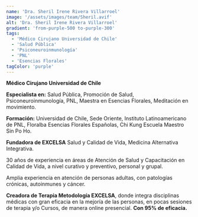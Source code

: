```yaml
---
name: 'Dra. Sheril Irene Rivera Villarroel'
image: '/assets/images/team/Sheril.avif'
alt: 'Dra. Sheril Irene Rivera Villarroel'
gradient: 'from-purple-500 to-purple-300'
tags:
  - 'Médico Cirujano Universidad de Chile'
  - 'Salud Pública'
  - 'Psiconeuroinmunología'
  - 'PNL'
  - 'Esencias Florales'
tagColor: 'purple'
---
```


**Médico Cirujano Universidad de Chile**

**Especialista en:** Salud Pública, Promoción de Salud, Psiconeuroinmunología, PNL, Maestra en Esencias Florales, Meditación en movimiento.

**Formación:** Universidad de Chile, Sede Oriente, Instituto Latinoamericano de PNL, Floralba Esencias Florales Españolas, Chi Kung Escuela Maestro Sin Po Ho.

**Fundadora de EXCELSA** Salud y Calidad de Vida, Medicina Alternativa Integrativa.

30 años de experiencia en áreas de Atención de Salud y Capacitación en Calidad de Vida, a nivel curativo y preventivo, personal y grupal.

Amplia experiencia en atención de personas adultas, con patologías crónicas, autoinmunes y cáncer.

**Creadora de Terapia Metodología EXCELSA**, donde integra disciplinas médicas con gran eficacia en la mejoría de las personas, en pocas sesiones de terapia y/o Cursos, de manera online presencial. **Con 95% de eficacia.**
